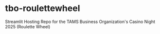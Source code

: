 # tbo-roulettewheel
Streamlit Hosting Repo for the TAMS Business Organization's Casino Night 2025 (Roulette Wheel)
